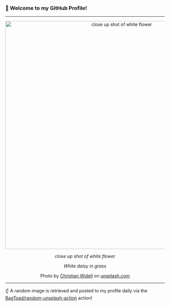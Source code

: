 ### 👋 Welcome to my GitHub Profile!

----

<div align="center">
  <img width="720" src="https://images.unsplash.com/photo-1463663090918-4d8338918803?crop=entropy&cs=tinysrgb&fit=max&fm=jpg&ixid=M3w1NTI0OTR8MHwxfHJhbmRvbXx8fHx8fHx8fDE3MDkxMDA1MTd8&ixlib=rb-4.0.3&q=80&w=1080" alt="close up shot of white flower">
  
  <em>close up shot of white flower</em>
  
  <em>White daisy in grass</em>
  
  Photo by [Christian Widell](http://christianwidell.weebly.com) on [unsplash.com](https://unsplash.com/)
</div>

----

☝️ A random image is retrieved and posted to my profile daily via the [BagToad/random-unsplash-action](https://github.com/BagToad/random-unsplash-action) action!
